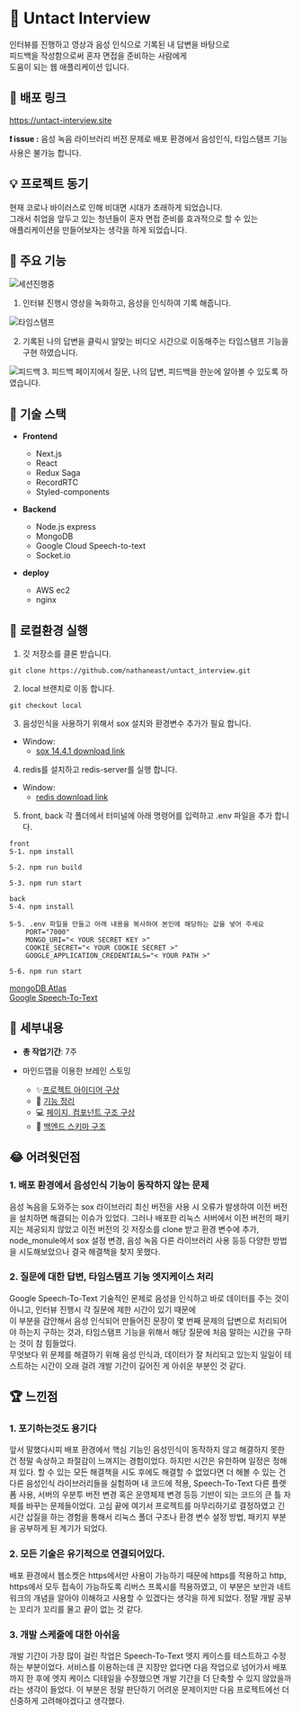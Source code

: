 # 🧑 Untact Interview

인터뷰를 진행하고 영상과 음성 인식으로 기록된 내 답변을 바탕으로  
피드백을 작성함으로써 혼자 면접을 준비하는 사람에게  
도움이 되는 웹 애플리케이션 입니다.

## 📌 배포 링크

https://untact-interview.site

**❗ issue :** 음성 녹음 라이브러리 버전 문제로 배포 환경에서
음성인식, 타임스탬프 기능 사용은 불가능 합니다.

## 💡 프로젝트 동기

현재 코로나 바이러스로 인해 비대면 시대가 초래하게 되었습니다.  
그래서 취업을 앞두고 있는 청년들이 혼자 면접 준비를 효과적으로 할 수 있는  
애플리케이션을 만들어보자는 생각을 하게 되었습니다.

## 🎯 주요 기능

![세션진행중](https://user-images.githubusercontent.com/47707076/107195595-e5bacb80-6a34-11eb-8901-e96495b2f1a5.gif)

1.  인터뷰 진행시 영상을 녹화하고, 음성을 인식하여 기록 해줍니다.

![타임스탬프](https://user-images.githubusercontent.com/47707076/107195722-0edb5c00-6a35-11eb-841e-474aefc9b37a.gif)

2.  기록된 나의 답변을 클릭시 알맞는 비디오 시간으로 이동해주는
    타임스탬프 기능을 구현 하였습니다.

![피드백](https://user-images.githubusercontent.com/47707076/107195727-100c8900-6a35-11eb-9321-730a4c3c626b.PNG) 3. 피드백 페이지에서 질문, 나의 답변, 피드백을 한눈에 알아볼 수 있도록 하였습니다.

## 🔧 기술 스택

- **Frontend**

  - Next.js
  - React
  - Redux Saga
  - RecordRTC
  - Styled-components

- **Backend**

  - Node.js express
  - MongoDB
  - Google Cloud Speech-to-text
  - Socket.io

- **deploy**

  - AWS ec2
  - nginx

## 💾 로컬환경 실행

1.  깃 저장소를 클론 받습니다.

```
git clone https://github.com/nathaneast/untact_interview.git
```

2. local 브랜치로 이동 합니다.

```
git checkout local
```

3. 음성인식을 사용하기 위해서 sox 설치와 환경변수 추가가 필요 합니다.

- Window:
  - [sox 14.4.1 download link](https://sourceforge.net/projects/sox/files/sox/14.4.1/)

4. redis를 설치하고 redis-server를 실행 합니다.

- Window:
  - [redis download link](https://github.com/microsoftarchive/redis/releases/tag/win-3.2.100)

5.  front, back 각 폴더에서 터미널에 아래 명령어를 입력하고 .env 파일을 추가 합니다.

```
front
5-1. npm install

5-2. npm run build

5-3. npm run start
```

```
back
5-4. npm install

5-5. .env 파일을 만들고 아래 내용을 복사하여 본인에 해당하는 값을 넣어 주세요
    PORT="7000"
    MONGO_URI="< YOUR SECRET KEY >"
    COOKIE_SECRET="< YOUR COOKIE SECRET >"
    GOOGLE_APPLICATION_CREDENTIALS="< YOUR PATH >"

5-6. npm run start
```

[mongoDB Atlas](https://account.mongodb.com/account/login?n=%2Fv2%2F5f4b240fb000ed4c2dc3c915&nextHash=%23clusters)  
[Google Speech-To-Text](https://console.cloud.google.com/apis/library/speech.googleapis.com?hl=ko&pli=1&project=sodium-port-298702&folder=&organizationId=)

## 📆 세부내용

- **총 작업기간**: 7주

- 마인드맵을 이용한 브레인 스토밍
  - ✨[프로젝트 아이디어 구상](https://nathaneast-dev.tistory.com/72)
  - 📘 [기능 정리](https://nathaneast-dev.tistory.com/73)
  - 💻 [페이지, 컴포넌트 구조 구상](https://nathaneast-dev.tistory.com/74)
  - 📲 [백엔드 스키마 구조](https://nathaneast-dev.tistory.com/75)

## 😂 어려웟던점

### **1. 배포 환경에서 음성인식 기능이 동작하지 않는 문제**

음성 녹음을 도와주는 sox 라이브러리 최신 버전을 사용 시 오류가 발생하여
이전 버전을 설치하면 해결되는 이슈가 있었다.
그러나 배포한 리눅스 서버에서 이전 버전의 패키지는 제공되지 않았고
이전 버전의 깃 저장소를 clone 받고 환경 변수에 추가, node_monule에서 sox 설정 변경, 음성 녹음 다른 라이브러리 사용 등등 다양한 방법을 시도해보았으나 결국 해결책을 찾지 못했다.

### **2. 질문에 대한 답변, 타임스탬프 기능 엣지케이스 처리**

Google Speech-To-Text 기술적인 문제로 음성을 인식하고 바로 데이터를 주는 것이 아니고, 인터뷰 진행시 각 질문에 제한 시간이 있기 때문에  
이 부분을 감안해서 음성 인식되어 만들어진 문장이 몇 번째 문제의 답변으로 처리되어야 하는지 구하는 것과, 타임스탬프 기능을 위해서 해당 질문에 처음 말하는 시간을 구하는 것이 참 힘들었다.  
무엇보다 위 문제를 해결하기 위해 음성 인식과, 데이터가 잘 처리되고 있는지 일일이 테스트하는 시간이 오래 걸려 개발 기간이 길어진 게 아쉬운 부분인 것 같다.

## 🏆 느낀점

### **1. 포기하는것도 용기다**

앞서 말했다시피 배포 환경에서 핵심 기능인 음성인식이 동작하지 않고 해결하지 못한 건 정말 속상하고 좌절감이 느껴지는 경험이었다.
하지만 시간은 유한하며 일정은 정해져 있다. 할 수 있는 모든 해결책을 시도 후에도 해결할 수 없었다면 더 해볼 수 있는 건 다른 음성인식 라이브러리들을 실험하며 내 코드에 적용, Speech-To-Text 다른 플랫폼 사용, 서버의 우분투 버전 변경 혹은 운영체제 변경 등등 기반이 되는 코드의 큰 틀 자체를 바꾸는 문제들이었다. 고심 끝에 여기서 프로젝트를 마무리하기로 결정하였고 긴 시간 삽질을 하는 경험을 통해서 리눅스 폴더 구조나 환경 변수 설정 방법, 패키지 부분을 공부하게 된 계기가 되었다.

### **2. 모든 기술은 유기적으로 연결되어있다.**

배포 환경에서 웹소켓은 https에서만 사용이 가능하기 때문에 https를 적용하고 http, https에서 모두 접속이 가능하도록 리버스 프록시를 적용하였고, 이 부분은 보안과 네트워크의 개념을 알아야 이해하고 사용할 수 있겠다는 생각을 하게 되었다. 정말 개발 공부는 꼬리가 꼬리를 물고 끝이 없는 것 같다.

### **3. 개발 스케줄에 대한 아쉬움**

개발 기간이 가장 많이 걸린 작업은 Speech-To-Text 엣지 케이스를 테스트하고 수정하는 부분이었다. 서비스를 이용하는데 큰 지장만 없다면 다음 작업으로 넘어가서 배포까지 한 후에 엣지 케이스 디테일을 수정했으면 개발 기간을 더 단축할 수 있지 않았을까라는 생각이 들었다. 이 부분은 정말 판단하기 어려운 문제이지만 다음 프로젝트에선 더 신중하게 고려해야겠다고 생각했다.
